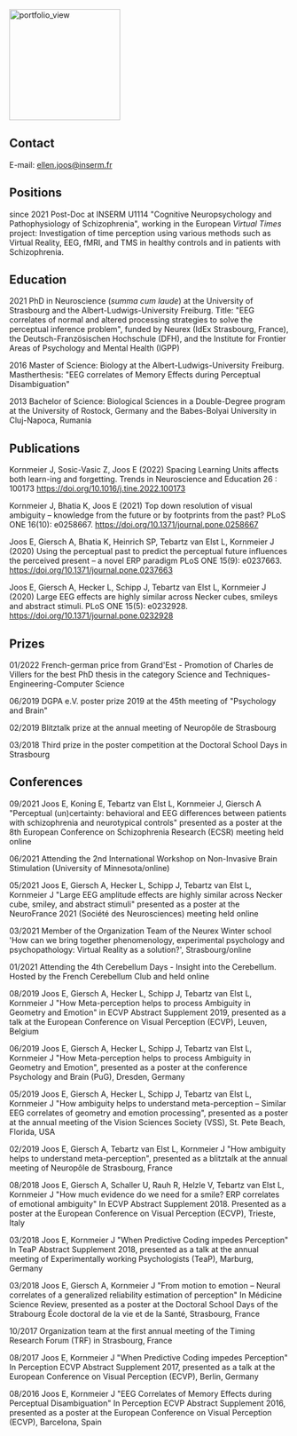 [//]: # "## Dr. rer. nat. Ellen Joos"

<img width="200" alt="portfolio_view" src="https://user-images.githubusercontent.com/97749444/149893498-e56fc70f-ce25-4cdb-844c-45d4085e3bf9.jpg">

## Contact
E-mail: [ellen.joos@inserm.fr](mailto:ellen.joos@inserm.fr)

## Positions

since 2021 Post-Doc at INSERM U1114 "Cognitive Neuropsychology and Pathophysiology of Schizophrenia", working in the European _Virtual Times_ project: Investigation of time perception using various methods such as Virtual Reality, EEG, fMRI, and TMS in healthy controls and in patients with Schizophrenia.

## Education

2021 PhD in Neuroscience (_summa cum laude_) at the University of Strasbourg and the Albert-Ludwigs-University Freiburg. Title: "EEG correlates of normal and altered processing strategies to solve the perceptual inference problem", funded by Neurex (IdEx Strasbourg, France), the Deutsch-Französischen Hochschule (DFH), and the Institute for Frontier Areas of Psychology and Mental Health (IGPP)

2016 Master of Science: Biology at the Albert-Ludwigs-University Freiburg. Mastherthesis: "EEG correlates of Memory Effects during Perceptual Disambiguation"

2013 Bachelor of Science: Biological Sciences in a Double-Degree program at the University of Rostock, Germany and the Babes-Bolyai University in Cluj-Napoca, Rumania

## Publications

Kornmeier J, Sosic-Vasic Z, Joos E (2022) Spacing Learning Units affects both learn-ing and forgetting. Trends in Neuroscience and Education 26 : 100173 <a href="https://doi.org/10.1016/j.tine.2022.100173"> https://doi.org/10.1016/j.tine.2022.100173 </a>

Kornmeier J, Bhatia K, Joos E (2021) Top down resolution of visual ambiguity – knowledge from the future or by footprints from the past? PLoS ONE 16(10): e0258667. <a href="https://doi.org/10.1371/journal.pone.0258667"> https://doi.org/10.1371/journal.pone.0258667 </a>

Joos E, Giersch A, Bhatia K, Heinrich SP, Tebartz van Elst L, Kornmeier J (2020) Using the perceptual past to predict the perceptual future influences the perceived present – a novel ERP paradigm PLoS ONE 15(9): e0237663. <a href="https://doi.org/10.1371/journal.pone.0237663"> https://doi.org/10.1371/journal.pone.0237663 </a>

Joos E, Giersch A, Hecker L, Schipp J, Tebartz van Elst L, Kornmeier J (2020) Large EEG effects are highly similar across Necker cubes, smileys and abstract stimuli. PLoS ONE 15(5): e0232928. <a href="https://doi.org/10.1371/journal.pone.0232928"> https://doi.org/10.1371/journal.pone.0232928 </a>


## Prizes

01/2022 French-german price from Grand'Est - Promotion of Charles de Villers for the best PhD thesis in the category Science and Techniques-Engineering-Computer Science

06/2019 DGPA e.V. poster prize 2019 at the 45th meeting of "Psychology and Brain"

02/2019 Blitztalk prize at the annual meeting of Neuropôle de Strasbourg

03/2018 Third prize in the poster competition at the Doctoral School Days in Strasbourg


## Conferences

09/2021 Joos E, Koning E, Tebartz van Elst L, Kornmeier J, Giersch A "Perceptual (un)certainty: behavioral and EEG differences between patients with schizophrenia and neurotypical controls" presented as a poster at the 8th European Conference on Schizophrenia Research (ECSR) meeting held online

06/2021 Attending the 2nd International Workshop on Non-Invasive Brain Stimulation (University of Minnesota/online)

05/2021 Joos E, Giersch A, Hecker L, Schipp J, Tebartz van Elst L, Kornmeier J "Large EEG amplitude effects are highly similar across Necker cube, smiley, and abstract stimuli" presented as a poster at the NeuroFrance 2021 (Société des Neurosciences) meeting held online

03/2021 Member of the Organization Team of the Neurex Winter school 'How can we bring together phenomenology, experimental psychology and psychopathology: Virtual Reality as a solution?', Strasbourg/online

01/2021 Attending the 4th Cerebellum Days - Insight into the Cerebellum. Hosted by the French Cerebellum Club and held online

08/2019 Joos E, Giersch A, Hecker L, Schipp J, Tebartz van Elst L, Kornmeier J "How Meta-perception helps to process Ambiguity in Geometry and Emotion" in ECVP Abstract Supplement 2019, presented as a talk at the European Conference on Visual Perception (ECVP), Leuven, Belgium

06/2019 Joos E, Giersch A, Hecker L, Schipp J, Tebartz van Elst L, Kornmeier J "How Meta-perception helps to process Ambiguity in Geometry and Emotion", presented as a poster at the conference Psychology and Brain (PuG), Dresden, Germany

05/2019 Joos E, Giersch A, Hecker L, Schipp J, Tebartz van Elst L, Kornmeier J "How ambiguity helps to understand meta-perception – Similar EEG correlates of geometry and emotion processing", presented as a poster at the annual meeting of the Vision Sciences Society (VSS), St. Pete Beach, Florida, USA

02/2019 Joos E, Giersch A, Tebartz van Elst L, Kornmeier J "How ambiguity helps to understand meta-perception", presented as a blitztalk at the annual meeting of Neuropôle de Strasbourg, France

08/2018 Joos E, Giersch A, Schaller U, Rauh R, Helzle V, Tebartz van Elst L, Kornmeier J "How much evidence do we need for a smile? ERP correlates of emotional ambiguity" In ECVP Abstract Supplement 2018. Presented as a poster at the European Conference on Visual Perception (ECVP), Trieste, Italy

03/2018 Joos E, Kornmeier J "When Predictive Coding impedes Perception" In TeaP Abstract Supplement 2018, presented as a talk at the annual meeting of Experimentally working Psychologists (TeaP), Marburg, Germany

03/2018 Joos E, Giersch A, Kornmeier J "From motion to emotion – Neural correlates of a generalized reliability estimation of perception" In Médicine Science Review, presented as a poster at the Doctoral School Days of the Strabourg École doctoral de la vie et de la Santé, Strasbourg, France

10/2017 Organization team at the first annual meeting of the Timing Research Forum (TRF) in Strasbourg, France

08/2017 Joos E, Kornmeier J "When Predictive Coding impedes Perception" In Perception ECVP Abstract Supplement 2017, presented as a talk at the European Conference on Visual Perception (ECVP), Berlin, Germany

08/2016 Joos E, Kornmeier J "EEG Correlates of Memory Effects during Perceptual Disambiguation" In Perception ECVP Abstract Supplement 2016, presented as a poster at the European Conference on Visual Perception (ECVP), Barcelona, Spain 

[//]: # "You can use the [editor on GitHub](https://github.com/ellenjoos/ellenjoos.github.io/edit/main/index.md) to maintain and preview the content for your website in Markdown files."

[//]: # "Whenever you commit to this repository, GitHub Pages will run [Jekyll](https://jekyllrb.com/) to rebuild the pages in your site, from the content in your Markdown files."

[//]: # "### Markdown"

[//]: # "Markdown is a lightweight and easy-to-use syntax for styling your writing. It includes conventions for"

[//]: # "```markdown"
[//]: # "Syntax highlighted code block"

[//]: # "# Header 1"
[//]: # "## Header 2"
[//]: # "### Header 3"

[//]: # "- Bulleted"
[//]: # "- List"

[//]: # "1. Numbered"
[//]: # "2. List"

[//]: # "**Bold** and _Italic_ and `Code` text"

[//]: # "[Link](url) and ![Image](src)"
[//]: # "```"

[//]: # "For more details see [Basic writing and formatting syntax](https://docs.github.com/en/github/writing-on-github/getting-started-with-writing-and-formatting-on-github/basic-writing-and-formatting-syntax)."

[//]: # "### Jekyll Themes"

[//]: # "Your Pages site will use the layout and styles from the Jekyll theme you have selected in your [repository settings](https://github.com/ellenjoos/ellenjoos.github.io/settings/pages). The name of this theme is saved in the Jekyll `_config.yml` configuration file."

[//]: # "### Support or Contact"

[//]: # "Having trouble with Pages? Check out our [documentation](https://docs.github.com/categories/github-pages-basics/) or [contact support](https://support.github.com/contact) and we’ll help you sort it out."
